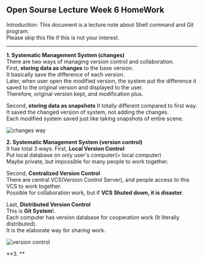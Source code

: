 ## Open Sourse Lecture Week 6 HomeWork

Introduction: This document is a lecture note about Shell command and Git program.  
Please skip this file if this is not your interest.  

---
**1. Systematic Management System (changes)**  
There are two ways of managing version control and collaboration.  
First, **storing data as changes** to the base version.  
It basically save the difference of each version.  
Later, when user open the modified version, the system put the difference it saved to the original version and displayed to the user.  
Therefore, original version kept, and modification plus.  

Second, **storing data as snapshots**
It totally different compared to first way.  
It saved the changed version of system, not adding the changes.  
Each modified system saved just like taking snapshots of entire scene.  

![changes way](https://github.com/kda5337/lecture_note_5-2/assets/144139251/62b402fd-4ff3-4b7a-8a89-aba036931ffc)
  
**2. Systematic Management System (version control)**  
It has total 3 ways. 
First, **Local Version Control**  
Put local database on only user's computer(= local computer)  
Maybe private, but impossible for many people to work together.  

Second, **Centralized Version Control**  
There are central VCS(Version Control Server), and people access to this VCS to work together.  
Possible for collaboration work, but if **VCS Shuted down, it is disaster**.  

Last, **Distributed Version Control**  
This is **Git System**!.  
Each computer has version database for cooperation work (It literally distributed).  
It is the elaborate way for sharing work.  

![version control](https://github.com/kda5337/lecture_note_5-2/assets/144139251/2dc1bd8a-4241-4fd5-a144-543e8fa13e37)  

**3. **  
